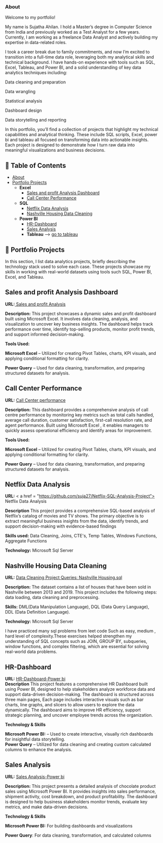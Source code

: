 ### About
  Welcome to my portfolio!

My name is Sujatha Ahilan. I hold a Master’s degree in Computer Science from India and previously worked as a Test Analyst for a few years. Currently, I am working as a freelance Data Analyst and actively building my expertise in data-related roles.

I took a career break due to family commitments, and now I’m excited to transition into a full-time data role, leveraging both my analytical skills and technical background. I have hands-on experience with tools such as SQL, Excel, Tableau, and Power BI, and a solid understanding of key data analytics techniques including:

Data cleaning and preparation

Data wrangling

Statistical analysis

Dashboard design

Data storytelling and reporting

In this portfolio, you’ll find a collection of projects that highlight my technical capabilities and analytical thinking. These include SQL scripts, Excel, power bi and tableau  all focused on transforming data into actionable insights. Each project is designed to demonstrate how I turn raw data into meaningful visualizations and business decisions.

## 📑 Table of Contents

- [About](#about)
- [Portfolio Projects](#portfolio-Projects)
  - **Excel**
    - [Sales and profit Analysis Dashboard](#Sales-and-profit-Analysis-Dashboard)
    - [Call Center Performance](#Call-Center-Performance)
  - **SQL**
    - [Netflix Data Analysis](#Netflix-Data-Analysis)
    - [Nashville Housing Data Cleaning](#nashville-housing-data-cleaning)
  - **Power BI**
    - [HR-Dashboard](#HR-Dashboard)
    - [Sales Analysis](#Sales-Analysis)
    - **Tableau** ––> <a href = "https://public.tableau.com/app/profile/sujatha.ahilan/vizzes"> go to tableau </a>
  

## 💼 Portfolio Projects

In this section, I list data analytics projects, briefly describing the technology stack used to solve each case. These projects showcase my skills in working with real-world datasets using tools such  SQL, Power BI, Excel, and Tableau.

## Sales and profit Analysis Dashboard
  **URL:**<a href = "https://github.com/suja27/Sales-and-profit-Dashboard-Excel"> Sales and profit Analysis </a>
  
 **Description:** This project showcases a dynamic sales and profit dashboard built using Microsoft Excel. It involves data cleaning, analysis, and visualization to uncover key business insights. The dashboard helps track performance over time, identify top-selling products, monitor profit trends, and support informed decision-making.
 
  **Tools Used:**
  
  **Microsoft Excel** – Utilized for creating Pivot Tables, charts, KPI visuals, and applying conditional formatting for clarity.
  
  **Power Query** – Used for data cleaning, transformation, and preparing structured datasets for analysis.

 ## Call Center Performance ##
 **URL:** <a  href = "https://github.com/suja27/Call-center-dashboard-Excel"> Call Center performance </a>
 
 **Description:** This dashboard provides a comprehensive analysis of call centre performance by monitoring key metrics such as total calls handled, average call duration, customer satisfaction, first-call resolution rate, and agent performance. Built using Microsoft Excel , it enables managers to quickly assess operational efficiency and identify areas for improvement.

 **Tools Used:**
  
  **Microsoft Excel** – Utilized for creating Pivot Tables, charts, KPI visuals, and applying conditional formatting for clarity.
  
  **Power Query** – Used for data cleaning, transformation, and preparing structured datasets for analysis.

 
   
 ## **Netflix Data Analysis**
  
 **URL:** < a href = "https://github.com/suja27/Netflix-SQL-Analysis-Project"> Netflix Data Analysis </a>
 
 **Description**  This project provides a comprehensive SQL-based analysis of Netflix’s catalog of movies and TV shows. The primary objective is to extract meaningful business insights from the data, identify trends, and support decision-making with evidence-based findings
 
**Skills used:** Data Cleaning, Joins, CTE's, Temp Tables, Windows Functions, Aggregate Functions

  **Technology:**  Microsoft Sql Server 


 ## Nashville Housing Data Cleaning ##
 **URL:**   <a  href = "https://github.com/suja27/Nashville-Housing-Project-SQL" >Data Cleaning Project Queries: Nashville Housing.sql</a> 
 
**Description:** The dataset contains a list of houses that have been sold in Nashville between 2013 and 2019. This project includes the following steps: data loading, data cleaning and preprocessing.

**Skills:**  DML(Data Manipulation Language), DQL (Data Query Language), DDL (Data Definition Language).

**Technology:** Microsoft Sql Server 


  I have  practiced many sql problems from leet code  Such as easy, medium , hard level of complexity.These exercises helped strengthen my understanding of SQL concepts such as JOIN, GROUP BY, subqueries, window functions, and complex filtering, which are essential for solving real-world data problems. 

  ## **HR-Dashboard** ##
  **URL:** <a  href = "https://github.com/suja27/HR-Dashboard-PowerBI" >  HR-Dashboard-Power bi </a>  
  **Description** This project features a comprehensive HR Dashboard built using Power BI, designed to help stakeholders analyze workforce data and support data-driven decision-making. The dashboard is structured across three main pages, Each page includes interactive visuals such as bar charts, line graphs, and slicers to allow users to explore the data dynamically. The dashboard aims to improve HR efficiency, support strategic planning, and uncover employee trends across the organization.

  **Technology & Skills**
  
 **Microsoft Power BI:** – Used to create interactive, visually rich dashboards for insightful data storytelling.  
 **Power Query** – Utilized for data cleaning and creating custom calculated columns to enhance the analysis.

## Sales Analysis ## 

 **URL:** <a  href = "https://github.com/suja27/HR-Dashboard-PowerBI" > Sales Analysis-Power bi </a> 
 
**Description:** This project presents a detailed analysis of chocolate product sales using Microsoft Power BI. It provides insights into sales performance, shipment activity, cost breakdown, and product profitability. The dashboard is designed to help business stakeholders monitor trends, evaluate key metrics, and make data-driven decisions.

 **Technology & Skills**
 
 **Microsoft Power BI:** For building dashboards and visualizations
 
 **Power Query**: For data cleaning, transformation, and calculated columns


